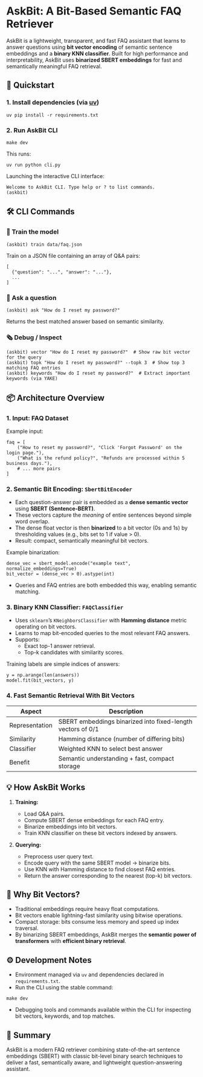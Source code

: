 # AskBit: A Bit-Based Semantic FAQ Retriever

AskBit is a lightweight, transparent, and fast FAQ assistant that learns to answer questions using **bit vector encoding** of semantic sentence embeddings and a **binary KNN classifier**. Built for high performance and interpretability, AskBit uses **binarized SBERT embeddings** for fast and semantically meaningful FAQ retrieval.

## 🚀 Quickstart

### 1. Install dependencies (via [uv](https://github.com/astral-sh/uv))

```
uv pip install -r requirements.txt
```

### 2. Run AskBit CLI

```
make dev
```

This runs:

```
uv run python cli.py
```

Launching the interactive CLI interface:

```
Welcome to AskBit CLI. Type help or ? to list commands.
(askbit)
```

## 🛠️ CLI Commands

### 🧠 Train the model

```
(askbit) train data/faq.json
```

Train on a JSON file containing an array of Q&A pairs:

```
[
  {"question": "...", "answer": "..."},
  ...
]
```

### 💬 Ask a question

```
(askbit) ask "How do I reset my password?"
```

Returns the best matched answer based on semantic similarity.

### 🗞 Debug / Inspect

```
(askbit) vector "How do I reset my password?"  # Show raw bit vector for the query
(askbit) topk "How do I reset my password?" --topk 3  # Show top 3 matching FAQ entries
(askbit) keywords "How do I reset my password?"  # Extract important keywords (via YAKE)
```

## 📦 Architecture Overview

### 1. Input: FAQ Dataset

Example input:

```
faq = [
    ("How to reset my password?", "Click 'Forgot Password' on the login page."),
    ("What is the refund policy?", "Refunds are processed within 5 business days."),
    # ... more pairs
]
```

### 2. Semantic Bit Encoding: `SbertBitEncoder`

- Each question-answer pair is embedded as a **dense semantic vector** using **SBERT (Sentence-BERT)**.
- These vectors capture the *meaning* of entire sentences beyond simple word overlap.
- The dense float vector is then **binarized** to a bit vector (0s and 1s) by thresholding values (e.g., bits set to 1 if value > 0).
- Result: compact, semantically meaningful bit vectors.

Example binarization:

```
dense_vec = sbert_model.encode("example text", normalize_embeddings=True)
bit_vector = (dense_vec > 0).astype(int)
```

- Queries and FAQ entries are both embedded this way, enabling semantic matching.

### 3. Binary KNN Classifier: `FAQClassifier`

- Uses `sklearn`’s `KNeighborsClassifier` with **Hamming distance** metric operating on bit vectors.
- Learns to map bit-encoded queries to the most relevant FAQ answers.
- Supports:
  - Exact top-1 answer retrieval.
  - Top-k candidates with similarity scores.

Training labels are simple indices of answers:

```
y = np.arange(len(answers))
model.fit(bit_vectors, y)
```

### 4. Fast Semantic Retrieval With Bit Vectors

| Aspect           | Description                                |
|------------------|--------------------------------------------|
| Representation   | SBERT embeddings binarized into fixed-length vectors of 0/1 |
| Similarity       | Hamming distance (number of differing bits) |
| Classifier       | Weighted KNN to select best answer          |
| Benefit          | Semantic understanding + fast, compact storage |

## 💡 How AskBit Works

1. **Training:**
   - Load Q&A pairs.
   - Compute SBERT dense embeddings for each FAQ entry.
   - Binarize embeddings into bit vectors.
   - Train KNN classifier on these bit vectors indexed by answers.

2. **Querying:**
   - Preprocess user query text.
   - Encode query with the same SBERT model → binarize bits.
   - Use KNN with Hamming distance to find closest FAQ entries.
   - Return the answer corresponding to the nearest (top-k) bit vectors.

## 🧠 Why Bit Vectors?

- Traditional embeddings require heavy float computations.
- Bit vectors enable lightning-fast similarity using bitwise operations.
- Compact storage: bits consume less memory and speed up index traversal.
- By binarizing SBERT embeddings, AskBit merges the **semantic power of transformers** with **efficient binary retrieval**.

## ⚙️ Development Notes

- Environment managed via `uv` and dependencies declared in `requirements.txt`.
- Run the CLI using the stable command:

```
make dev
```

- Debugging tools and commands available within the CLI for inspecting bit vectors, keywords, and top matches.

## 📝 Summary

AskBit is a modern FAQ retriever combining state-of-the-art sentence embeddings (SBERT) with classic bit-level binary search techniques to deliver a fast, semantically aware, and lightweight question-answering assistant.
```
